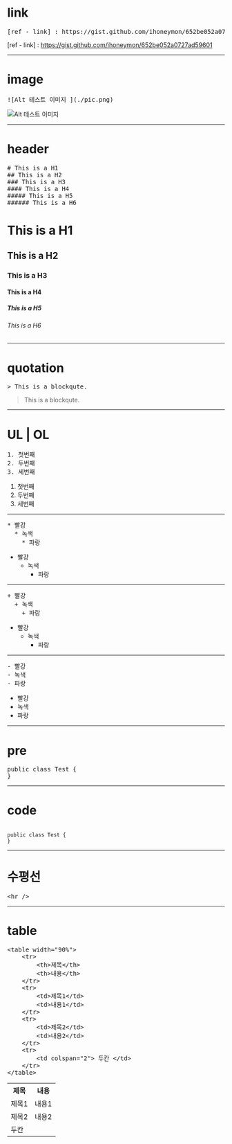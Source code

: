 # link
<pre>
[ref - link] : https://gist.github.com/ihoneymon/652be052a0727ad59601
</pre>
[ref - link] : https://gist.github.com/ihoneymon/652be052a0727ad59601

<hr />

# image
<pre>
![Alt 테스트 이미지 ](./pic.png)
</pre>
![Alt 테스트 이미지 ](./pic.png)

<hr />

# header
<pre>
# This is a H1
## This is a H2
### This is a H3
#### This is a H4
##### This is a H5
###### This is a H6
</pre>
# This is a H1
## This is a H2
### This is a H3
#### This is a H4
##### This is a H5
###### This is a H6

<hr />

# quotation
<pre>
> This is a blockqute.
</pre>
> This is a blockqute.

<hr />


# UL | OL
<pre>
1. 첫번째
2. 두번째
3. 세번째
</pre>
1. 첫번째
2. 두번째
3. 세번째

----------------------------------------------------------

<pre>
* 빨강
  * 녹색
    * 파랑
</pre>

* 빨강
  * 녹색
    * 파랑

	
----------------------------------------------------------
<pre>
+ 빨강
  + 녹색
    + 파랑	
</pre>

+ 빨강
  + 녹색
    + 파랑

----------------------------------------------------------

<pre>
- 빨강
- 녹색
- 파랑
</pre>
- 빨강
- 녹색
- 파랑
	
<hr />

# pre
<pre>
public class Test {
}
</pre>
<hr />

# code
<code>
public class Test {
}
</code>

<hr />

# 수평선
<pre>
&lt;hr /&gt;
</pre>
<hr />

# table
<pre>
&lt;table width=&quot;90%&quot;&gt;
	&lt;tr&gt;
		&lt;th&gt;제목&lt;/th&gt;
		&lt;th&gt;내용&lt;/th&gt;		
	&lt;/tr&gt;
	&lt;tr&gt;
		&lt;td&gt;제목1&lt;/td&gt;
		&lt;td&gt;내용1&lt;/td&gt;
	&lt;/tr&gt;
	&lt;tr&gt;
		&lt;td&gt;제목2&lt;/td&gt;
		&lt;td&gt;내용2&lt;/td&gt;
	&lt;/tr&gt;
	&lt;tr&gt;
		&lt;td colspan=&quot;2&quot;&gt; 두칸 &lt;/td&gt;	
	&lt;/tr&gt;	
&lt;/table&gt;
</pre>
<table width="90%">
	<tr>
		<th>제목</th>
		<th>내용</th>		
	</tr>
	<tr>
		<td>제목1</td>
		<td>내용1</td>
	</tr>
	<tr>
		<td>제목2</td>
		<td>내용2</td>
	</tr>
	<tr>
		<td colspan="2"> 두칸 </td>	
	</tr>	
</table>

